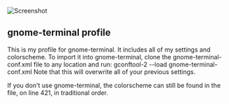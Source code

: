 ![Screenshot](https://raw.github.com/hdni/dotfiles/master/gnome-terminal/screenshot.png)

gnome-terminal profile
----------------------
This is my profile for gnome-terminal. It includes all of my settings and colorscheme. To import it into gnome-terminal, clone the gnome-terminal-conf.xml file to any location and run:
    gconftool-2 --load gnome-terminal-conf.xml
Note that this will overwrite all of your previous settings.

If you don't use gnome-terminal, the colorscheme can still be found in the file, on line 421, in traditional order.
